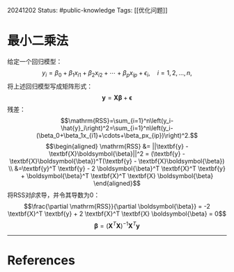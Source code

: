 20241202
Status: #public-knowledge
Tags: [[优化问题]]
# 最小二乘法
给定一个回归模型：
$$y_i=\beta_0+\beta_1x_{i1}+\beta_2x_{i2}+\cdots+\beta_px_{ip}+\epsilon_i,\quad i=1,2,\ldots,n,$$
将上述回归模型写成矩阵形式：
$$\textbf{y} = \textbf{X}\boldsymbol{\beta} + \boldsymbol{\epsilon}$$
残差：$$\mathrm{RSS}=\sum_{i=1}^n\left(y_i-\hat{y}_i\right)^2=\sum_{i=1}^n\left(y_i-(\beta_0+\beta_1x_{i1}+\cdots+\beta_px_{ip})\right)^2.$$
$$\begin{aligned}
	\mathrm{RSS} &= ||\textbf{y} - \textbf{X}\boldsymbol{\beta}||^2 = (\textbf{y} - \textbf{X}\boldsymbol{\beta})^T(\textbf{y} - \textbf{X}\boldsymbol{\beta}) \\
	 &=\textbf{y}^T \textbf{y} - 2 \boldsymbol{\beta}^T \textbf{X}^T \textbf{y} + \boldsymbol{\beta}^T \textbf{X}^T \textbf{X} \boldsymbol{\beta}
\end{aligned}$$
将RSS对$\beta$求导，并令其导数为0：
$$\frac{\partial \mathrm{RSS}}{\partial \boldsymbol{\beta}} = -2 \textbf{X}^T \textbf{y} + 2 \textbf{X}^T \textbf{X} \boldsymbol{\beta} = 0$$
$$\boldsymbol{\beta} = (\textbf{X}^T \textbf{X})^{-1}\textbf{X}^T \textbf{y}$$

---
# References
